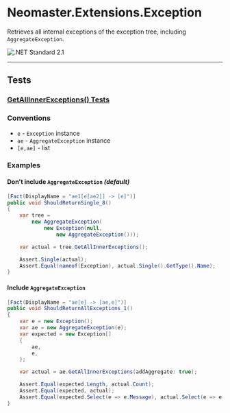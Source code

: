 ﻿# Neomaster.Extensions.Exception
Retrieves all internal exceptions of the exception tree, including `AggregateException`.

![.NET Standard 2.1](https://img.shields.io/badge/.NET_Standard-v2.1-informational)

---

## Tests

### [GetAllInnerExceptions() Tests](https://github.com/neomasterhub/Neomaster.Nugets/blob/master/Tests/GetAllInnerExceptionsTests.cs)

### Conventions
* `e` - `Exception` instance
* `ae` - `AggregateException` instance
* `[e,ae]` - list

### Examples
#### Don't include `AggregateException` *(default)*
```c#
[Fact(DisplayName = "ae1[e[ae2]] -> [e]")]
public void ShouldReturnSingle_8()
{
    var tree =
        new AggregateException(
            new Exception(null,
                new AggregateException()));

    var actual = tree.GetAllInnerExceptions();

    Assert.Single(actual);
    Assert.Equal(nameof(Exception), actual.Single().GetType().Name);
}
```
#### Include `AggregateException`
```c#
[Fact(DisplayName = "ae[e] -> [ae,e]")]
public void ShouldReturnAllExceptions_1()
{
    var e = new Exception();
    var ae = new AggregateException(e);
    var expected = new Exception[]
    {
        ae,
        e,
    };

    var actual = ae.GetAllInnerExceptions(addAggregate: true);

    Assert.Equal(expected.Length, actual.Count);
    Assert.Equal(expected, actual);
    Assert.Equal(expected.Select(e => e.Message), actual.Select(e => e.Message));
}
```
